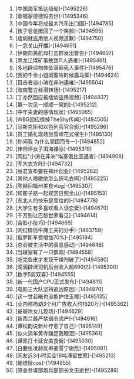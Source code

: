 
1. [中国海军抵达缅甸]-[1495226]
1. [歌唱家德德玛去世]-[1495346]
1. [中国今年将成最大汽车出口国]-[1494785]
1. [孩子爸爸撤回了一个笑脸]-[1494595]
1. [痞幼就盗用他人视频道歉]-[1494750]
1. [一念关山开播]-[1494651]
1. [伊朗向美航母打击群发出警告]-[1494607]
1. [黑龙江煤矿事故致11人遇难]-[1495461]
1. [多地辟谣物体坠落砸死人事件]-[1495476]
1. [我的千金小姐闺蜜啥时候露马脚]-[1494624]
1. [目击者谈小涛在非洲遇难]-[1495504]
1. [海南警方丝滑转场]-[1495217]
1. [丁亦然回应被痞幼盗用视频]-[1494937]
1. [第一次见一顺顺一窝的]-[1495212]
1. [中年夫妻的感情现状]-[1495065]
1. [WBG回应换掉TheShy传闻]-[1494505]
1. [马斯克拒和以色列高官合影]-[1495296]
1. [员工婚礼现场张雪峰花式催生]-[1495130]
1. [你问我 为什么顽固而专一]-[1494852]
1. [律师评女子洱海裸泳]-[1495319]
1. [网红“小涛在非洲”埃塞俄比亚遇害]-[1494908]
1. [军大衣方阵]-[1494732]
1. [丽君宣布要在郑州创业]-[1495282]
1. [其他人唱歌他怎么织毛衣啊]-[1495225]
1. [陈赫回福州美食vlog]-[1495307]
1. [和翟子路一起观赏日照金山]-[1495153]
1. [东北人的快乐是雪给的]-[1494778]
1. [大学生有多喜欢看人谈恋爱]-[1494670]
1. [千万别让巴黎世家看见]-[1494614]
1. [合影小技巧]-[1494669]
1. [网红情侣牛魔王夫妇分手]-[1493759]
1. [俄罗斯军费增加70%]-[1495194]
1. [总会被生活中的善意感动]-[1494648]
1. [当寝室有了一只鹦鹉]-[1494558]
1. [吃完鱼皮才发现干燥剂破了]-[1494590]
1. [滴滴辟谣司机后台收入超690亿]-[1495300]
1. [数字5剪双喜]-[1494555]
1. [新一代国产CPU正式发布]-[1494811]
1. [电影三大队坚持追凶原因]-[1494870]
1. [这一世若曦也没能护住玉檀]-[1495135]
1. [业内称痞幼3个月广告收入约1620万]-[1495362]
1. [爸爸哄女儿现场]-[1494629]
1. [新西兰最严禁烟令流产]-[1494916]
1. [谭松韵说新片疗愈了自己]-[1495149]
1. [似火流年黄寺赚足我眼泪]-[1495361]
1. [谭凯打卡延安美食街]-[1495030]
1. [白鹿张凌赫反串姜雪宁谢危]-[1495081]
1. [网友近3小时买空18吨滞留甘蔗]-[1495213]
1. [娜维娅cos]-[1494855]
1. [原总参谋部炮兵部部长文击逝世]-[1495289]